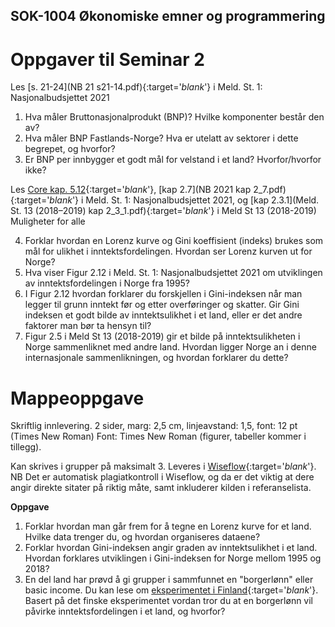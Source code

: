 ## SOK-1004 Økonomiske emner og programmering

# Oppgaver til Seminar 2

Les [s. 21-24](NB 21 s21-14.pdf){:target='_blank_'} i Meld. St. 1: Nasjonalbudsjettet 2021
1.	Hva måler Bruttonasjonalprodukt (BNP)? Hvilke komponenter består den av?
2.	Hva måler BNP Fastlands-Norge? Hva er utelatt av sektorer i dette begrepet, og hvorfor?
3.	Er BNP per innbygger et godt mål for velstand i et land? Hvorfor/hvorfor ikke?

Les [Core kap. 5.12](https://www.core-econ.org/the-economy/book/text/05.html#512-measuring-economic-inequality){:target='_blank_'}, [kap 2.7](NB 2021 kap 2_7.pdf){:target='_blank_'} i Meld. St. 1: Nasjonalbudsjettet 2021, og [kap 2.3.1](Meld. St. 13 (2018–2019) kap 2_3_1.pdf){:target='_blank_'} i Meld St 13 (2018-2019) Muligheter for alle

4. Forklar hvordan en Lorenz kurve og Gini koeffisient (indeks) brukes som mål for ulikhet i inntektsfordelingen. Hvordan ser Lorenz kurven ut for Norge?
5. Hva viser Figur 2.12 i Meld. St. 1: Nasjonalbudsjettet 2021 om utviklingen av inntektsfordelingen i Norge fra 1995?
6. I Figur 2.12 hvordan forklarer du forskjellen i Gini-indeksen når man legger til grunn inntekt før og etter overføringer og skatter. Gir Gini indeksen et godt bilde av inntektsulikhet i et land, eller er det andre faktorer man bør ta hensyn til?
7. Figur 2.5 i Meld St 13 (2018-2019) gir et bilde på inntektsulikheten i Norge sammenliknet med andre land. Hvordan ligger Norge an i denne internasjonale sammenlikningen, og hvordan forklarer du dette?


# Mappeoppgave

Skriftlig innlevering. 2 sider, marg: 2,5 cm, linjeavstand: 1,5, font: 12 pt (Times New Roman)
Font: Times New Roman (figurer, tabeller kommer i tillegg).

Kan skrives i grupper på maksimalt 3. Leveres i [Wiseflow](https://europe.wiseflow.net/login/license/6){:target='_blank_'}. NB Det er automatisk plagiatkontroll i Wiseflow, og da er det viktig at dere angir direkte sitater på riktig måte, samt inkluderer kilden i referanselista.

**Oppgave** 
1. Forklar hvordan man går frem for å tegne en Lorenz kurve for et land. Hvilke data trenger du, og hvordan organiseres dataene?
2. Forklar hvordan Gini-indeksen angir graden av inntektsulikhet i et land. Hvordan forklares utviklingen i Gini-indeksen for Norge mellom 1995 og 2018?
3. En del land har prøvd å gi grupper i sammfunnet en "borgerlønn" eller basic income. Du kan lese om [eksperimentet i Finland](https://www.kela.fi/web/en/basic-income-experiment){:target='_blank_'}. Basert på det finske eksperimentet vordan tror du at en borgerlønn vil påvirke inntektsfordelingen i et land, og hvorfor?



